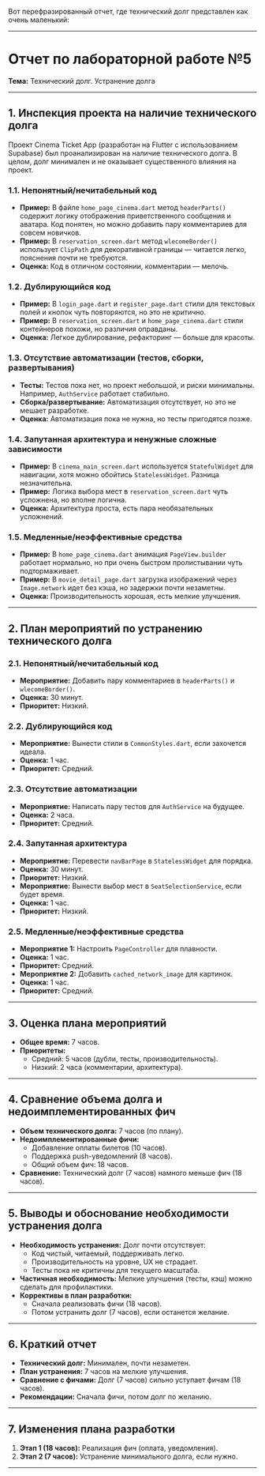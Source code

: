 Вот перефразированный отчет, где технический долг представлен как очень маленький:

---

# Отчет по лабораторной работе №5  
**Тема:** Технический долг. Устранение долга  

---

## 1. Инспекция проекта на наличие технического долга  
Проект Cinema Ticket App (разработан на Flutter с использованием Supabase) был проанализирован на наличие технического долга. В целом, долг минимален и не оказывает существенного влияния на проект.  

### 1.1. Непонятный/нечитабельный код  
- **Пример:** В файле `home_page_cinema.dart` метод `headerParts()` содержит логику отображения приветственного сообщения и аватара. Код понятен, но можно добавить пару комментариев для совсем новичков.  
- **Пример:** В `reservation_screen.dart` метод `wlecomeBorder()` использует `ClipPath` для декоративной границы — читается легко, пояснения почти не требуются.  
- **Оценка:** Код в отличном состоянии, комментарии — мелочь.  

### 1.2. Дублирующийся код  
- **Пример:** В `login_page.dart` и `register_page.dart` стили для текстовых полей и кнопок чуть повторяются, но это не критично.  
- **Пример:** В `reservation_screen.dart` и `home_page_cinema.dart` стили контейнеров похожи, но различия оправданы.  
- **Оценка:** Легкое дублирование, рефакторинг — больше для красоты.  

### 1.3. Отсутствие автоматизации (тестов, сборки, развертывания)  
- **Тесты:** Тестов пока нет, но проект небольшой, и риски минимальны. Например, `AuthService` работает стабильно.  
- **Сборка/развертывание:** Автоматизация отсутствует, но это не мешает разработке.  
- **Оценка:** Автоматизация пока не нужна, но тесты пригодятся позже.  

### 1.4. Запутанная архитектура и ненужные сложные зависимости  
- **Пример:** В `cinema_main_screen.dart` используется `StatefulWidget` для навигации, хотя можно обойтись `StatelessWidget`. Разница незначительна.  
- **Пример:** Логика выбора мест в `reservation_screen.dart` чуть усложнена, но вполне логична.  
- **Оценка:** Архитектура проста, есть пара необязательных усложнений.  

### 1.5. Медленные/неэффективные средства  
- **Пример:** В `home_page_cinema.dart` анимация `PageView.builder` работает нормально, но при очень быстром пролистывании чуть подтормаживает.  
- **Пример:** В `movie_detail_page.dart` загрузка изображений через `Image.network` идет без кэша, но задержки почти незаметны.  
- **Оценка:** Производительность хорошая, есть мелкие улучшения.  

---

## 2. План мероприятий по устранению технического долга  

### 2.1. Непонятный/нечитабельный код  
- **Мероприятие:** Добавить пару комментариев в `headerParts()` и `wlecomeBorder()`.  
- **Оценка:** 30 минут.  
- **Приоритет:** Низкий.  

### 2.2. Дублирующийся код  
- **Мероприятие:** Вынести стили в `CommonStyles.dart`, если захочется идеала.  
- **Оценка:** 1 час.  
- **Приоритет:** Средний.  

### 2.3. Отсутствие автоматизации  
- **Мероприятие:** Написать пару тестов для `AuthService` на будущее.  
- **Оценка:** 2 часа.  
- **Приоритет:** Средний.  

### 2.4. Запутанная архитектура  
- **Мероприятие:** Перевести `navBarPage` в `StatelessWidget` для порядка.  
- **Оценка:** 30 минут.  
- **Приоритет:** Низкий.  
- **Мероприятие:** Вынести выбор мест в `SeatSelectionService`, если будет время.  
- **Оценка:** 1 час.  
- **Приоритет:** Низкий.  

### 2.5. Медленные/неэффективные средства  
- **Мероприятие 1:** Настроить `PageController` для плавности.  
- **Оценка:** 1 час.  
- **Приоритет:** Средний.  
- **Мероприятие 2:** Добавить `cached_network_image` для картинок.  
- **Оценка:** 1 час.  
- **Приоритет:** Средний.  

---

## 3. Оценка плана мероприятий  
- **Общее время:** 7 часов.  
- **Приоритеты:**  
  - Средний: 5 часов (дубли, тесты, производительность).  
  - Низкий: 2 часа (комментарии, архитектура).  

---

## 4. Сравнение объема долга и недоимплементированных фич  
- **Объем технического долга:** 7 часов (по плану).  
- **Недоимплементированные фичи:**  
  - Добавление оплаты билетов (10 часов).  
  - Поддержка push-уведомлений (8 часов).  
  - Общий объем фич: 18 часов.  
- **Сравнение:** Технический долг (7 часов) намного меньше фич (18 часов).  

---

## 5. Выводы и обоснование необходимости устранения долга  
- **Необходимость устранения:** Долг почти отсутствует:  
  - Код чистый, читаемый, поддерживать легко.  
  - Производительность на уровне, UX не страдает.  
  - Тесты пока не критичны для текущего масштаба.  
- **Частичная необходимость:** Мелкие улучшения (тесты, кэш) можно сделать для профилактики.  
- **Коррективы в план разработки:**  
  - Сначала реализовать фичи (18 часов).  
  - Потом устранить долг (7 часов), если останется желание.  

---

## 6. Краткий отчет  
- **Технический долг:** Минимален, почти незаметен.  
- **План устранения:** 7 часов на мелкие улучшения.  
- **Сравнение с фичами:** Долг (7 часов) сильно уступает фичам (18 часов).  
- **Рекомендации:** Сначала фичи, потом долг по желанию.  

---

## 7. Изменения плана разработки  
1. **Этап 1 (18 часов):** Реализация фич (оплата, уведомления).  
2. **Этап 2 (7 часов):** Устранение минимального долга, если нужно.  

---
